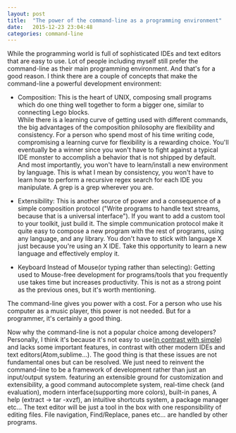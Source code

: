 ```yaml
---
layout: post
title:  "The power of the command-line as a programming environment"
date:   2015-12-23 23:04:48
categories: command-line
---
```

While the programming world is full of sophisticated IDEs and text editors that are easy to use. Lot of people including myself still prefer the command-line as their main programming environment. And that's for a good reason. I think there are a couple of concepts that make the command-line a  powerful development environment:

- Composition: This is the heart of UNIX, composing small programs which do one thing well together to form a bigger one, similar to connecting Lego blocks.  
While there is a learning curve of getting used with different commands, the big advantages of the composition philosophy  are flexibility and consistency. For a person who spend most of his time writing code, compromising a learning curve for flexibility is a rewarding choice. You'll eventually be a winner since you won't have to fight against a typical IDE monster to accomplish a behavior that is not shipped by default. And most importantly, you won't have to learn/install a new environment by language. This is what I mean by consistency, you won't have to learn how to perform a recursive regex search for each IDE you manipulate. A grep is a grep wherever you are.

- Extensibility: This is another source of power and a consequence of a simple composition protocol ("Write programs to handle text streams, because that is a universal interface"). If you want to add a custom tool to your toolkit, just build it. The simple communication protocol make it quite easy to compose a new program with the rest of programs, using any language, and any library. You don't have to stick with language X just because you're using an X IDE. Take this opportunity to learn a new language and effectively employ it.

- Keyboard Instead of Mouse(or typing rather than selecting): Getting used to Mouse-free development for programs/tools that you frequently use takes time but increases productivity. This is not as a strong point as the previous ones, but it's worth mentioning.

The command-line gives you power with a cost. For a person who use his computer as a music player, this power is not needed. But for a programmer, it's certainly a good thing.

Now why the command-line is not a popular choice among developers? Personally, I think it's because it's not easy to use([in contrast with simple](http://www.infoq.com/presentations/Simple-Made-Easy)) and lacks some important features, in contrast with other modern IDEs and text editors(Atom,sublime...). The good thing is that these issues are not fundamental ones but can be resolved. We just need to reinvent the command-line to be a framework of development rather than just an input/output system. featuring an extensible ground for customization and extensibility, a good command autocomplete system, real-time check (and evaluation), modern interface(supporting more colors), built-in panes, A help (extract -> tar -xvzf), an intuitive shortcuts system, a package manager etc...
The text editor will be just a tool in the box with one responsibility of editing files. File navigation, Find/Replace, panes etc... are handled by other programs.
